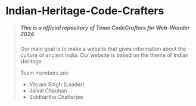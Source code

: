 
# Indian-Heritage-Code-Crafters

> ##### This is a official repository of Team CodeCrafters for Web-Wonder 2024.
> Our main goal is to make a website that gives information about the culture of ancient India. Our website is based on the theme of Indian Heritage
> 
> Team members are:
>   - Vikram Singh (Leader)
>   - Jaival Chauhan
>   - Siddhartha Chatterjee
